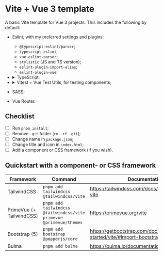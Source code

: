 # Vite + Vue 3 template

A basic Vite template for Vue 3 projects. This includes the following by default:
- Eslint, with my preferred settings and plugins:
  - `@typescript-eslint/parser`;
  - `typescript-eslint`;
  - `vue-eslint-parser`;
  - `stylistic` (JS and TS version);
  - `eslint-plugin-import-alias`;
  - `eslint-plugin-vue`.
- <details>
    <summary>TypeScript;</summary>
  
    ```bash
    pnpm remove typescript typescript-eslint
    ```
    </details>
- <details>
    <summary>Vitest + Vue Test Utils, for testing components;</summary>
    
  ```bash
    pnpm remove vitest @vue/test-utils
    ```
    </details>
- SASS;
- Vue Router.

## Checklist
- [ ] Run `pnpm install`;
- [ ] Remove `.git` folder (`rm -rf .git`);
- [ ] Change name in `package.json`;
- [ ] Change title and icon in `index.html`;
- [ ] Add a component or CSS framework (if you wish).

## Quickstart with a component- or CSS framework

| Framework               | Command                                                            | Documentation |
|-------------------------|--------------------------------------------------------------------|---------------|
| TailwindCSS             | `pnpm add tailwindcss @tailwindcss/vite`                           | https://tailwindcss.com/docs/installation/using-vite              |
| PrimeVue (+ TailwindCSS) | `pnpm add tailwindcss @tailwindcss/vite primevue @primevue/themes` | https://primevue.org/vite              |
| Bootstrap (5)           | `pnpm add bootstrap @popperjs/core`                                | https://getbootstrap.com/docs/5.2/getting-started/vite/#import-bootstrap              |
| Bulma                | `pnpm add bulma`                                                   | https://bulma.io/documentation/start/installation/              |

